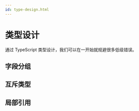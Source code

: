 ```yaml
---
id: type-design.html
---
```


# 类型设计

通过 TypeScript 类型设计，我们可以在一开始就规避很多低级错误。

## 字段分组

## 互斥类型

## 局部引用